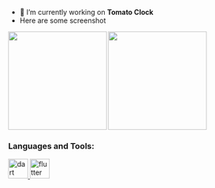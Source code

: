 
- 🔭 I’m currently working on **Tomato Clock**
- Here are some screenshot

<img align=left src='https://github.com/Mman7/tomato_clock/assets/70054123/f3540908-c7b3-47ff-8ec6-f3119e8d4c19' width="200px">

<img src='https://github.com/Mman7/tomato_clock/assets/70054123/b8a601f0-db48-4fd0-9563-868befaca106' width="200px" >



<h3 align="left">Languages and Tools:</h3>
<p align="left"> <a href="https://dart.dev" target="_blank" rel="noreferrer"> <img src="https://www.vectorlogo.zone/logos/dartlang/dartlang-icon.svg" alt="dart" width="40" height="40"/> </a> <a href="https://flutter.dev" target="_blank" rel="noreferrer"> <img src="https://www.vectorlogo.zone/logos/flutterio/flutterio-icon.svg" alt="flutter" width="40" height="40"/> </a> </p>
